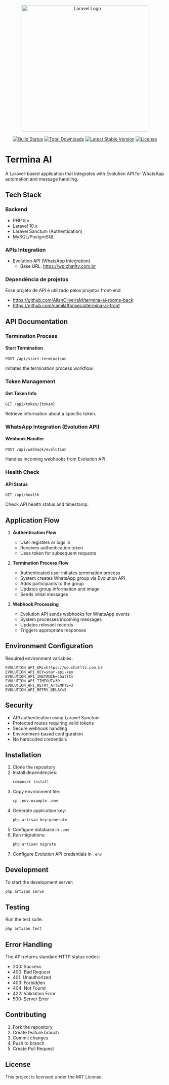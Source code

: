 <p align="center"><a href="https://laravel.com" target="_blank"><img src="https://raw.githubusercontent.com/laravel/art/master/logo-lockup/5%20SVG/2%20CMYK/1%20Full%20Color/laravel-logolockup-cmyk-red.svg" width="400" alt="Laravel Logo"></a></p>

<p align="center">
<a href="https://github.com/laravel/framework/actions"><img src="https://github.com/laravel/framework/workflows/tests/badge.svg" alt="Build Status"></a>
<a href="https://packagist.org/packages/laravel/framework"><img src="https://img.shields.io/packagist/dt/laravel/framework" alt="Total Downloads"></a>
<a href="https://packagist.org/packages/laravel/framework"><img src="https://img.shields.io/packagist/v/laravel/framework" alt="Latest Stable Version"></a>
<a href="https://packagist.org/packages/laravel/framework"><img src="https://img.shields.io/packagist/l/laravel/framework" alt="License"></a>
</p>

# Termina AI

A Laravel-based application that integrates with Evolution API for WhatsApp automation and message handling.

## Tech Stack

### Backend
- PHP 8.x
- Laravel 10.x
- Laravel Sanctum (Authentication)
- MySQL/PostgreSQL

### APIs Integration
- Evolution API (WhatsApp Integration)
  - Base URL: https://wp.chatltv.com.br

### Dependência de projetos
Esse projeto de API é utilizado pelos projetos front-end
- https://github.com/AllanOliveiraM/termina-ai-rooms-back
- https://github.com/camilaffonseca/termina-ai-front

## API Documentation

### Termination Process

#### Start Termination
```http
POST /api/start-termination
```
Initiates the termination process workflow.

### Token Management

#### Get Token Info
```http
GET /api/token/{token}
```
Retrieve information about a specific token.

### WhatsApp Integration (Evolution API)

#### Webhook Handler
```http
POST /api/webhook/evolution
```
Handles incoming webhooks from Evolution API.

### Health Check

#### API Status
```http
GET /api/health
```
Check API health status and timestamp.

## Application Flow

1. **Authentication Flow**
   - User registers or logs in
   - Receives authentication token
   - Uses token for subsequent requests

2. **Termination Process Flow**
   - Authenticated user initiates termination process
   - System creates WhatsApp group via Evolution API
   - Adds participants to the group
   - Updates group information and image
   - Sends initial messages

3. **Webhook Processing**
   - Evolution API sends webhooks for WhatsApp events
   - System processes incoming messages
   - Updates relevant records
   - Triggers appropriate responses

## Environment Configuration

Required environment variables:
```env
EVOLUTION_API_URL=https://wp.chatltv.com.br
EVOLUTION_API_KEY=your-api-key
EVOLUTION_API_INSTANCE=chatltv
EVOLUTION_API_TIMEOUT=30
EVOLUTION_API_RETRY_ATTEMPTS=3
EVOLUTION_API_RETRY_DELAY=5
```

## Security

- API authentication using Laravel Sanctum
- Protected routes requiring valid tokens
- Secure webhook handling
- Environment-based configuration
- No hardcoded credentials

## Installation

1. Clone the repository
2. Install dependencies:
   ```bash
   composer install
   ```
3. Copy environment file:
   ```bash
   cp .env.example .env
   ```
4. Generate application key:
   ```bash
   php artisan key:generate
   ```
5. Configure database in `.env`
6. Run migrations:
   ```bash
   php artisan migrate
   ```
7. Configure Evolution API credentials in `.env`

## Development

To start the development server:
```bash
php artisan serve
```

## Testing

Run the test suite:
```bash
php artisan test
```

## Error Handling

The API returns standard HTTP status codes:
- 200: Success
- 400: Bad Request
- 401: Unauthorized
- 403: Forbidden
- 404: Not Found
- 422: Validation Error
- 500: Server Error

## Contributing

1. Fork the repository
2. Create feature branch
3. Commit changes
4. Push to branch
5. Create Pull Request

## License

This project is licensed under the MIT License.
